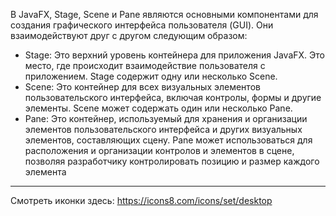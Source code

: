 В JavaFX, Stage, Scene и Pane являются основными компонентами для создания графического интерфейса пользователя (GUI). Они взаимодействуют друг с другом следующим образом:

- Stage: Это верхний уровень контейнера для приложения JavaFX. Это место, где происходит взаимодействие пользователя с приложением. 
Stage содержит одну или несколько Scene.
- Scene: Это контейнер для всех визуальных элементов пользовательского интерфейса, включая контролы, формы и другие элементы. 
Scene может содержать один или несколько Pane.
- Pane: Это контейнер, используемый для хранения и организации элементов пользовательского интерфейса и других визуальных
элементов, составляющих сцену. Pane может использоваться для расположения и организации контролов и элементов в сцене,
позволяя разработчику контролировать позицию и размер каждого элемента

---
Смотреть иконки здесь: https://icons8.com/icons/set/desktop